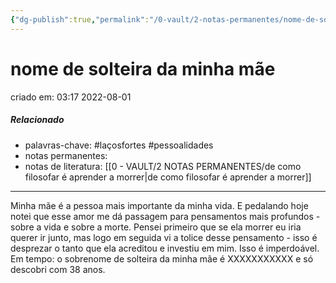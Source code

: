 ```yaml
---
{"dg-publish":true,"permalink":"/0-vault/2-notas-permanentes/nome-de-solteira-da-minha-mae/","tags":["permanente","laçosfortes","pessoalidades"],"dgHomeLink":true,"dgShowLocalGraph":true,"dgShowFileTree":true,"dgEnableSearch":true}
---
```


# nome de solteira da minha mãe
criado em: 03:17 2022-08-01

##### Relacionado
- palavras-chave: #laçosfortes #pessoalidades 
- notas permanentes: 
- notas de literatura: [[0 - VAULT/2 NOTAS PERMANENTES/de como filosofar é aprender a morrer\|de como filosofar é aprender a morrer]]

---
Minha mãe é a pessoa mais importante da minha vida. E pedalando hoje notei que esse amor me dá passagem para pensamentos mais profundos - sobre a vida e sobre a morte. Pensei primeiro que se ela morrer eu iria querer ir junto, mas logo em seguida vi a tolice desse pensamento - isso é desprezar o tanto que ela acreditou e investiu em mim. Isso é imperdoável. Em tempo: o sobrenome de solteira da minha mãe é XXXXXXXXXXX e só descobri com 38 anos.
